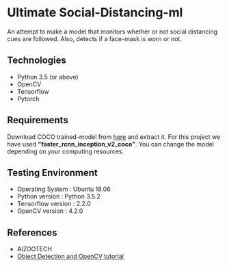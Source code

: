 # Ultimate Social-Distancing-ml
An attempt to make a model that monitors whether or not social distancing cues are followed. Also, detects if a face-mask is worn or not.
## Technologies
- Python 3.5 (or above)
- OpenCV
- Tensorflow
- Pytorch


## Requirements
 Download COCO trained-model from [here](https://github.com/tensorflow/models/blob/master/research/object_detection/g3doc/detection_model_zoo.md) and extract it. For this project we have used **"faster_rcnn_inception_v2_coco"**. You can change the model depending on your computing resources.
 
## Testing Environment
- Operating System : Ubuntu 18.06 
- Python version : Python 3.5.2
- Tensorflow version : 2.2.0
- OpenCV version : 4.2.0

## References 

- AIZOOTECH
- [Object Detection and OpenCV tutorial](https://pythonprogramming.net/)
